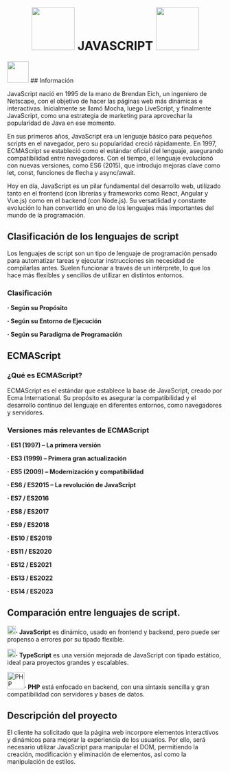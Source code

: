 <h1 align="center">
  <img src= "https://upload.wikimedia.org/wikipedia/commons/6/6a/JavaScript-logo.png" width="100">
  JAVASCRIPT
  <img src= "https://upload.wikimedia.org/wikipedia/commons/6/6a/JavaScript-logo.png" width="100">

</h1>

<img src="https://cdn.pixabay.com/photo/2013/07/13/13/21/information-160885_640.png" width="50"> ## Información 

JavaScript nació en 1995 de la mano de Brendan Eich, un ingeniero de Netscape, con el objetivo de hacer las páginas web más dinámicas e interactivas. Inicialmente se llamó Mocha, luego LiveScript, y finalmente JavaScript, como una estrategia de marketing para aprovechar la popularidad de Java en ese momento.

En sus primeros años, JavaScript era un lenguaje básico para pequeños scripts en el navegador, pero su popularidad creció rápidamente. En 1997, ECMAScript se estableció como el estándar oficial del lenguaje, asegurando compatibilidad entre navegadores. Con el tiempo, el lenguaje evolucionó con nuevas versiones, como ES6 (2015), que introdujo mejoras clave como let, const, funciones de flecha y async/await.

Hoy en día, JavaScript es un pilar fundamental del desarrollo web, utilizado tanto en el frontend (con librerías y frameworks como React, Angular y Vue.js) como en el backend (con Node.js). Su versatilidad y constante evolución lo han convertido en uno de los lenguajes más importantes del mundo de la programación.

## Clasificación de los lenguajes de script
Los lenguajes de script son un tipo de lenguaje de programación pensado para automatizar tareas y ejecutar instrucciones sin necesidad de compilarlas antes. Suelen funcionar a través de un intérprete, lo que los hace más flexibles y sencillos de utilizar en distintos entornos.
### Clasificación
**· Según su Propósito**

**· Según su Entorno de Ejecución**

**· Según su Paradigma de Programación**

## ECMAScript
### ¿Qué es ECMAScript?
ECMAScript es el estándar que establece la base de JavaScript, creado por Ecma International. Su propósito es asegurar la compatibilidad y el desarrollo continuo del lenguaje en diferentes entornos, como navegadores y servidores.

### Versiones más relevantes de ECMAScript
**· ES1 (1997) – La primera versión**

**· ES3 (1999) – Primera gran actualización**

**· ES5 (2009) – Modernización y compatibilidad**

**· ES6 / ES2015 – La revolución de JavaScript**

**· ES7 / ES2016**

**· ES8 / ES2017**

**· ES9 / ES2018**

**· ES10 / ES2019**

**· ES11 / ES2020**

**· ES12 / ES2021**

**· ES13 / ES2022**

**· ES14 / ES2023**

## Comparación entre lenguajes de script.
<img src= "https://upload.wikimedia.org/wikipedia/commons/6/6a/JavaScript-logo.png" width="20">**· JavaScript** es dinámico, usado en frontend y backend, pero puede ser propenso a errores por su tipado flexible.

<img src="https://upload.wikimedia.org/wikipedia/commons/4/4c/Typescript_logo_2020.svg" alt="TypeScript Logo" width="20">**· TypeScript** es una versión mejorada de JavaScript con tipado estático, ideal para proyectos grandes y escalables.

<img src="https://upload.wikimedia.org/wikipedia/commons/2/27/PHP-logo.svg" alt="PHP Logo" width="40">**· PHP** está enfocado en backend, con una sintaxis sencilla y gran compatibilidad con servidores y bases de datos.

## Descripción del proyecto
El cliente ha solicitado que la página web incorpore elementos interactivos y dinámicos para mejorar la experiencia de los usuarios. Por ello, será necesario utilizar JavaScript para manipular el DOM, permitiendo la creación, modificación y eliminación de elementos, así como la manipulación de estilos.
